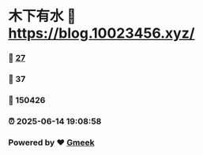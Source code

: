 # 木下有水 :link: https://blog.10023456.xyz/ 
### :page_facing_up: [27](https://blog.10023456.xyz//tag.html) 
### :speech_balloon: 37 
### :hibiscus: 150426 
### :alarm_clock: 2025-06-14 19:08:58 
### Powered by :heart: [Gmeek](https://github.com/Meekdai/Gmeek)
